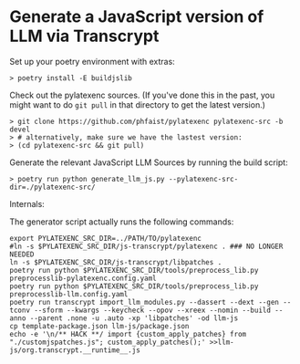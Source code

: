 # Generate a JavaScript version of LLM via Transcrypt

Set up your poetry environment with extras:

    > poetry install -E buildjslib

Check out the pylatexenc sources. (If you've done this in the past, you might
want to do `git pull` in that directory to get the latest version.)

    > git clone https://github.com/phfaist/pylatexenc pylatexenc-src -b devel
    > # alternatively, make sure we have the lastest version:
    > (cd pylatexenc-src && git pull)

Generate the relevant JavaScript LLM Sources by running the build script:

    > poetry run python generate_llm_js.py --pylatexenc-src-dir=./pylatexenc-src/


Internals:

The generator script actually runs the following commands:

    export PYLATEXENC_SRC_DIR=../PATH/TO/pylatexenc
    #ln -s $PYLATEXENC_SRC_DIR/js-transcrypt/pylatexenc . ### NO LONGER NEEDED
    ln -s $PYLATEXENC_SRC_DIR/js-transcrypt/libpatches .
    poetry run python $PYLATEXENC_SRC_DIR/tools/preprocess_lib.py preprocesslib-pylatexenc.config.yaml
    poetry run python $PYLATEXENC_SRC_DIR/tools/preprocess_lib.py preprocesslib-llm.config.yaml
    poetry run transcrypt import_llm_modules.py --dassert --dext --gen --tconv --sform --kwargs --keycheck --opov --xreex --nomin --build --anno --parent .none -u .auto -xp 'libpatches' -od llm-js
    cp template-package.json llm-js/package.json
    echo -e '\n/** HACK **/ import {custom_apply_patches} from "./customjspatches.js"; custom_apply_patches();' >>llm-js/org.transcrypt.__runtime__.js
    


